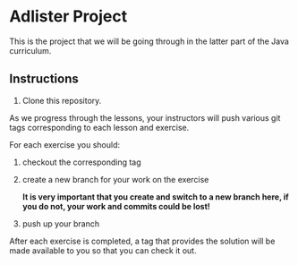 # Adlister Project

This is the project that we will be going through in the latter part of the Java
curriculum.

## Instructions

1. Clone this repository.

As we progress through the lessons, your instructors will push various git tags
corresponding to each lesson and exercise.

For each exercise you should:

1. checkout the corresponding tag

1. create a new branch for your work on the exercise

    **It is very important that you create and switch to a new branch here, if
    you do not, your work and commits could be lost!**

1. push up your branch

After each exercise is completed, a tag that provides the solution will be made
available to you so that you can check it out.
